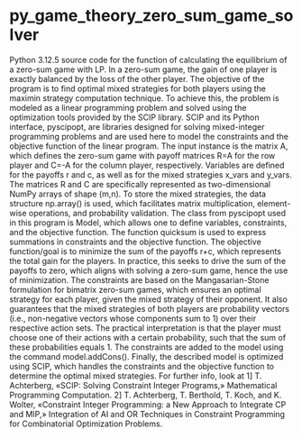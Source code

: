 # py_game_theory_zero_sum_game_solver
Python 3.12.5 source code for the function of calculating the equilibrium of a zero-sum game with LP.
In a zero-sum game, the gain of one player is exactly balanced by the loss of the other player.
The objective of the program is to find optimal mixed strategies for both players using the maximin strategy computation technique. To achieve this, the problem is modeled as a linear programming problem and solved using the optimization tools provided by the SCIP library. SCIP and its Python interface, pyscipopt, are libraries designed for solving mixed-integer programming problems and are used here to model the constraints and the objective function of the linear program.
The input instance is the matrix A, which defines the zero-sum game with payoff matrices R=A for the row player and C=-A for the column player, respectively. Variables are defined for the payoffs r and c, as well as for the mixed strategies x_vars and y_vars. The matrices R and C are specifically represented as two-dimensional NumPy arrays of shape (m,n).
To store the mixed strategies, the data structure np.array() is used, which facilitates matrix multiplication, element-wise operations, and probability validation. The class from pyscipopt used in this program is Model, which allows one to define variables, constraints, and the objective function.
The function quicksum is used to express summations in constraints and the objective function. The objective function/goal is to minimize the sum of the payoffs r+c, which represents the total gain for the players. In practice, this seeks to drive the sum of the payoffs to zero, which aligns with solving a zero-sum game, hence the use of minimization.
The constraints are based on the Mangasarian-Stone formulation for bimatrix zero-sum games, which ensures an optimal strategy for each player, given the mixed strategy of their opponent. It also guarantees that the mixed strategies of both players are probability vectors (i.e., non-negative vectors whose components sum to 1) over their respective action sets.
The practical interpretation is that the player must choose one of their actions with a certain probability, such that the sum of these probabilities equals 1. The constraints are added to the model using the command model.addCons().
Finally, the described model is optimized using SCIP, which handles the constraints and the objective function to determine the optimal mixed strategies.
For further info, look at 
1] T. Achterberg, «SCIP: Solving Constraint Integer Programs,» Mathematical Programming Computation. 
2] T. Achterberg, T. Berthold, T. Koch, and K. Wolter, «Constraint Integer Programming: a New Approach to
Integrate CP and MIP,» Integration of AI and OR Techniques in Constraint Programming for Combinatorial
Optimization Problems. 
